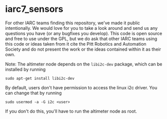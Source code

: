 # iarc7\_sensors

For other IARC teams finding this repository, we've made it public intentionally. We would love for you to take a look around and send us any questions you have (or any bugfixes you develop). This code is open source and free to use under the GPL, but we do ask that other IARC teams using this code or ideas taken from it cite the Pitt Robotics and Automation Society and do not present the work or the ideas contained within it as their own.

Note: The altimeter node depends on the `libi2c-dev` package, which can be installed by running

    sudo apt-get install libi2c-dev

By default, users don't have permission to access the linux i2c driver.  You can change that by running

    sudo usermod -a -G i2c <user>

If you don't do this, you'll have to run the altimeter node as root.
